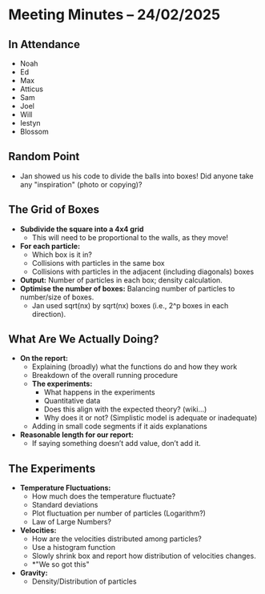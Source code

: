 # Meeting Minutes – 24/02/2025

## In Attendance
- Noah
- Ed
- Max
- Atticus
- Sam
- Joel
- Will
- Iestyn
- Blossom

## Random Point
- Jan showed us his code to divide the balls into boxes! Did anyone take any "inspiration" (photo or copying)?

## The Grid of Boxes
- **Subdivide the square into a 4x4 grid**
  - This will need to be proportional to the walls, as they move!
- **For each particle:**
  - Which box is it in?
  - Collisions with particles in the same box
  - Collisions with particles in the adjacent (including diagonals) boxes
- **Output:** Number of particles in each box; density calculation.
- **Optimise the number of boxes:** Balancing number of particles to number/size of boxes.
  - Jan used sqrt(nx) by sqrt(nx) boxes (i.e., 2^p boxes in each direction).

## What Are We Actually Doing?
- **On the report:**
  - Explaining (broadly) what the functions do and how they work
  - Breakdown of the overall running procedure
  - **The experiments:**
    - What happens in the experiments
    - Quantitative data
    - Does this align with the expected theory? (wiki...)
    - Why does it or not? (Simplistic model is adequate or inadequate)
  - Adding in small code segments if it aids explanations
- **Reasonable length for our report:**
  - If saying something doesn’t add value, don’t add it.

## The Experiments
- **Temperature Fluctuations:**
  - How much does the temperature fluctuate?
  - Standard deviations
  - Plot fluctuation per number of particles (Logarithm?)
  - Law of Large Numbers?
- **Velocities:**
  - How are the velocities distributed among particles?
  - Use a histogram function
  - Slowly shrink box and report how distribution of velocities changes.
  - *"We so got this"
- **Gravity:**
  - Density/Distribution of particles

